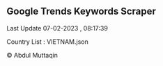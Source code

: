 

## Google Trends Keywords Scraper 
 
Last Update 07-02-2023 , 08:17:39

Country List :
VIETNAM.json



© Abdul Muttaqin 
